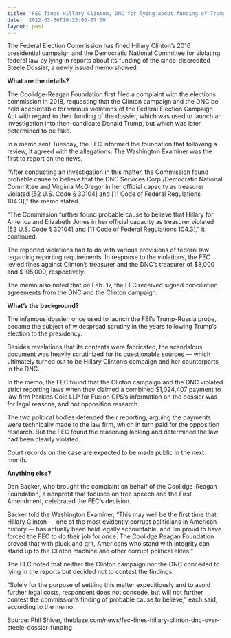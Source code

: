 ```yaml
---
title: 'FEC fines Hillary Clinton, DNC for lying about funding of Trump-Russia dossier hoax'
date: '2022-03-30T10:33:00-07:00'
layout: post
---
```


The Federal Election Commission has fined Hillary Clinton’s 2016 presidential campaign and the Democratic National Committee for violating federal law by lying in reports about its funding of the since-discredited Steele Dossier, a newly issued memo showed.

**What are the details?**

The Coolidge-Reagan Foundation first filed a complaint with the elections commission in 2018, requesting that the Clinton campaign and the DNC be held accountable for various violations of the Federal Election Campaign Act with regard to their funding of the dossier, which was used to launch an investigation into then-candidate Donald Trump, but which was later determined to be fake.

In a memo sent Tuesday, the FEC informed the foundation that following a review, it agreed with the allegations. The Washington Examiner was the first to report on the news.

“After conducting an investigation in this matter, the Commission found probable cause to believe that the DNC Services Corp./Democratic National Committee and Virginia McGregor in her official capacity as treasurer violated \[52 U.S. Code § 30104\] and \[11 Code of Federal Regulations 104.3\],” the memo stated.

“The Commission further found probable cause to believe that Hillary for America and Elizabeth Jones in her official capacity as treasurer violated \[52 U.S. Code § 30104\] and \[11 Code of Federal Regulations 104.3\],” it continued.

The reported violations had to do with various provisions of federal law regarding reporting requirements. In response to the violations, the FEC levied fines against Clinton’s treasurer and the DNC’s treasurer of $8,000 and $105,000, respectively.

The memo also noted that on Feb. 17, the FEC received signed conciliation agreements from the DNC and the Clinton campaign.

**What’s the background?**

The infamous dossier, once used to launch the FBI’s Trump-Russia probe, became the subject of widespread scrutiny in the years following Trump’s election to the presidency.

Besides revelations that its contents were fabricated, the scandalous document was heavily scrutinized for its questionable sources — which ultimately turned out to be Hillary Clinton’s campaign and her counterparts in the DNC.

In the memo, the FEC found that the Clinton campaign and the DNC violated strict reporting laws when they claimed a combined $1,024,407 payment to law firm Perkins Coie LLP for Fusion GPS’s information on the dossier was for legal reasons, and not opposition research.

The two political bodies defended their reporting, arguing the payments were technically made to the law firm, which in turn paid for the opposition research. But the FEC found the reasoning lacking and determined the law had been clearly violated.

Court records on the case are expected to be made public in the next month.

**Anything else?**

Dan Backer, who brought the complaint on behalf of the Coolidge-Reagan Foundation, a nonprofit that focuses on free speech and the First Amendment, celebrated the FEC’s decision.

Backer told the Washington Examiner, “This may well be the first time that Hillary Clinton — one of the most evidently corrupt politicians in American history — has actually been held legally accountable, and I’m proud to have forced the FEC to do their job for once. The Coolidge Reagan Foundation proved that with pluck and grit, Americans who stand with integrity can stand up to the Clinton machine and other corrupt political elites.”

The FEC noted that neither the Clinton campaign nor the DNC conceded to lying in the reports but decided not to contest the findings.

“Solely for the purpose of settling this matter expeditiously and to avoid further legal costs, respondent does not concede, but will not further contest the commission’s finding of probable cause to believe,” each said, according to the memo.

Source: Phil Shiver, theblaze.com/news/fec-fines-hillary-clinton-dnc-over-steele-dossier-funding